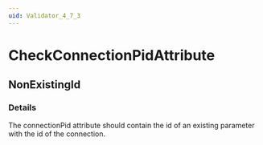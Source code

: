 ```yaml
---
uid: Validator_4_7_3
---
```


# CheckConnectionPidAttribute

## NonExistingId

<!-- Description, Properties, ... sections are auto-generated. -->
<!-- REPLACE ME AUTO-GENERATION -->

### Details

The connectionPid attribute should contain the id of an existing parameter with the id of the connection.

<!-- Uncomment to add example code -->
<!--### Example code-->
